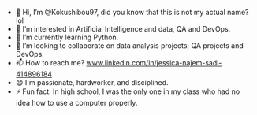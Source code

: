- 👋 Hi, I’m @Kokushibou97, did you know that this is not my actual name? lol
- 👀 I’m interested in Artificial Intelligence and data, QA and DevOps.
- 🌱 I’m currently learning Python.
- 💞️ I’m looking to collaborate on data analysis projects; QA projects and DevOps.
- 📫 How to reach me? www.linkedin.com/in/jessica-najem-sadi-414896184
- 😄 I'm passionate, hardworker, and disciplined. 
- ⚡ Fun fact: In high school, I was the only one in my class who had no idea how to use a computer properly.

<!---
Kokushibou97/Kokushibou97 is a ✨ special ✨ repository because its `README.md` (this file) appears on your GitHub profile.
You can click the Preview link to take a look at your changes.
--->
